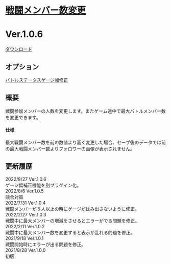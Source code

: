 # [戦闘メンバー数変更](https://raw.githubusercontent.com/nuun888/MZ/master/NUUN_MaxBattleMembers.js)
# Ver.1.0.6
[ダウンロード](https://raw.githubusercontent.com/nuun888/MZ/master/NUUN_MaxBattleMembers.js)  
## オプション
[バトルステータスゲージ幅修正](https://github.com/nuun888/MZ/blob/master/README/BattleGaugeWidthFix.md)  

## 概要

戦闘参加メンバーの人数を変更します。またゲーム途中で最大バトルメンバー数を変更できます。

#### 仕様
最大戦闘メンバー数を前の数値より高く変更した場合、セーブ後のデータでは前の最大戦闘メンバー数よりフォロワーの画像が表示されません。  

## 更新履歴
2022/8/27 Ver.1.0.6  
ゲージ幅補正機能を別プラグイン化。  
2022/8/6 Ver.1.0.5  
競合対策  
2022/7/31 Ver.1.0.4  
戦闘メンバーが５人以上の時にゲージがはみ出さないように修正。  
2022/2/27 Ver.1.0.3  
戦闘中に最大メンバーの増減をさせるとエラーがでる問題を修正。  
2022/2/11 Ver.1.0.2  
戦闘中に最大メンバー数を変更すると表示が乱れる問題を修正。  
2021/9/18 Ver.1.0.1  
戦闘開始時にエラーが出る問題を修正。  
2021/8/28 Ver.1.0.0  
初版  
